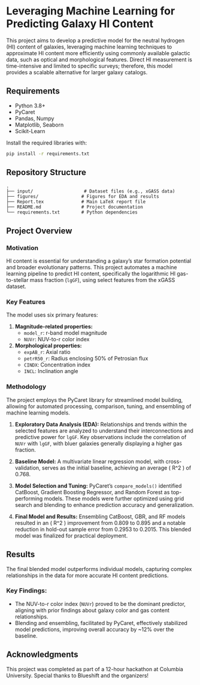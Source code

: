 
# Leveraging Machine Learning for Predicting Galaxy HI Content

This project aims to develop a predictive model for the neutral hydrogen (HI) content of galaxies, leveraging machine learning techniques to approximate HI content more efficiently using commonly available galactic data, such as optical and morphological features. Direct HI measurement is time-intensive and limited to specific surveys; therefore, this model provides a scalable alternative for larger galaxy catalogs.

## Requirements

- Python 3.8+
- PyCaret
- Pandas, Numpy
- Matplotlib, Seaborn
- Scikit-Learn

Install the required libraries with:

```bash
pip install -r requirements.txt
```

## Repository Structure

```plaintext
.
├── input/                   # Dataset files (e.g., xGASS data)
├── figures/                # Figures for EDA and results
├── Report.tex              # Main LaTeX report file
├── README.md               # Project documentation
└── requirements.txt        # Python dependencies
```

## Project Overview

### Motivation
HI content is essential for understanding a galaxy’s star formation potential and broader evolutionary patterns. This project automates a machine learning pipeline to predict HI content, specifically the logarithmic HI gas-to-stellar mass fraction (`lgGF`), using select features from the xGASS dataset.

### Key Features
The model uses six primary features:
1. **Magnitude-related properties:** 
   - `model_r`: r-band model magnitude
   - `NUVr`: NUV-to-r color index
2. **Morphological properties:** 
   - `expAB_r`: Axial ratio
   - `petrR50_r`: Radius enclosing 50% of Petrosian flux
   - `CINDX`: Concentration index
   - `INCL`: Inclination angle

### Methodology
The project employs the PyCaret library for streamlined model building, allowing for automated processing, comparison, tuning, and ensembling of machine learning models.

1. **Exploratory Data Analysis (EDA):** Relationships and trends within the selected features are analyzed to understand their interconnections and predictive power for `lgGF`. Key observations include the correlation of `NUVr` with `lgGF`, with bluer galaxies generally displaying a higher gas fraction.

2. **Baseline Model:** A multivariate linear regression model, with cross-validation, serves as the initial baseline, achieving an average \( R^2 \) of 0.768.

3. **Model Selection and Tuning:** PyCaret’s `compare_models()` identified CatBoost, Gradient Boosting Regressor, and Random Forest as top-performing models. These models were further optimized using grid search and blending to enhance prediction accuracy and generalization.

4. **Final Model and Results:** Ensembling CatBoost, GBR, and RF models resulted in an \( R^2 \) improvement from 0.809 to 0.895 and a notable reduction in hold-out sample error from 0.2953 to 0.2015. This blended model was finalized for practical deployment.

## Results

The final blended model outperforms individual models, capturing complex relationships in the data for more accurate HI content predictions.

### Key Findings:
- The NUV-to-r color index (`NUVr`) proved to be the dominant predictor, aligning with prior findings about galaxy color and gas content relationships.
- Blending and ensembling, facilitated by PyCaret, effectively stabilized model predictions, improving overall accuracy by ~12% over the baseline.

## Acknowledgments

This project was completed as part of a 12-hour hackathon at Columbia University. Special thanks to Blueshift and the organizers!
